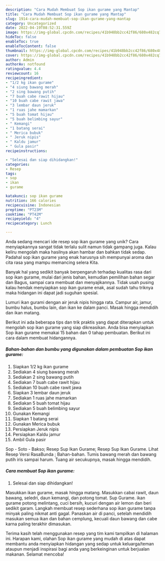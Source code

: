 ```yaml
---
description: "Cara Mudah Membuat Sop ikan gurame yang Mantap"
title: "Cara Mudah Membuat Sop ikan gurame yang Mantap"
slug: 1914-cara-mudah-membuat-sop-ikan-gurame-yang-mantap
category: Uncategorized
date: 2022-04-19T08:52:31.559Z
image: https://img-global.cpcdn.com/recipes/41b948bb2cc42f86/680x482cq70/sop-ikan-gurame-foto-resep-utama.jpg
hideToc: false
enableToc: true
enableTocContent: false
thumbnail: https://img-global.cpcdn.com/recipes/41b948bb2cc42f86/680x482cq70/sop-ikan-gurame-foto-resep-utama.jpg
cover: https://img-global.cpcdn.com/recipes/41b948bb2cc42f86/680x482cq70/sop-ikan-gurame-foto-resep-utama.jpg
author: Admin
authorAv: notfound
ratingvalue: 4.4
reviewcount: 16
recipeingredient:
- "1/2 kg ikan gurame"
- "4 siung bawang merah"
- "2 sing bawang putih"
- "7 buah cabe rawit hijau"
- "10 buah cabe rawit jawa"
- "3 lembar daun jeruk"
- "1 ruas jahe mamarkan"
- "5 buah tomat hijau"
- "5 buah belimbing sayur"
- " Kemangi"
- "1 batang serai"
- " Merica bubuk"
- " Jeruk nipis"
- " Kaldu jamur"
- " Gula pasir"
recipeinstructions:

- "Selesai dan siap dihidangkan!"
categories:
- Resep
tags:
- sop
- ikan
- gurame

katakunci: sop ikan gurame 
nutrition: 166 calories
recipecuisine: Indonesian
preptime: "PT23M"
cooktime: "PT42M"
recipeyield: "4"
recipecategory: Lunch

---
```





Anda sedang mencari ide resep sop ikan gurame yang unik? Cara menyiapkannya sangat tidak terlalu sulit namun tidak gampang juga. Kalau keliru mengolah maka hasilnya akan hambar dan bahkan tidak sedap. Padahal sop ikan gurame yang enak harusnya sih mempunyai aroma dan cita rasa yang mampu memancing selera Kita.





Banyak hal yang sedikit banyak berpengaruh terhadap kualitas rasa dari sop ikan gurame, mulai dari jenis bahan, kemudian pemilihan bahan segar dan Bagus, sampai cara membuat dan menyajikannya. Tidak usah pusing kalau hendak menyiapkan sop ikan gurame enak,      asal sudah tahu triknya maka hidangan ini dapat jadi suguhan spesial.














Lumuri ikan gurami dengan air jeruk nipis hingga rata. Campur air, jamur, bumbu halus, bumbu lain, dan ikan ke dalam panci. Masak hingga mendidih dan ikan matang.






Berikut ini ada beberapa tips dan trik praktis yang dapat diterapkan untuk mengolah sop ikan gurame yang siap dikreasikan. Anda bisa menyiapkan Sop ikan gurame memakai 15 bahan dan 0 tahap pembuatan. Berikut ini cara dalam membuat hidangannya.

<!--inarticleads1-->

##### Bahan-bahan dan bumbu yang digunakan dalam pembuatan Sop ikan gurame:

1. Siapkan 1/2 kg ikan gurame
1. Sediakan 4 siung bawang merah
1. Sediakan 2 sing bawang putih
1. Sediakan 7 buah cabe rawit hijau
1. Sediakan 10 buah cabe rawit jawa
1. Siapkan 3 lembar daun jeruk
1. Sediakan 1 ruas jahe mamarkan
1. Sediakan 5 buah tomat hijau
1. Sediakan 5 buah belimbing sayur
1. Gunakan  Kemangi
1. Siapkan 1 batang serai
1. Gunakan  Merica bubuk
1. Persiapkan  Jeruk nipis
1. Persiapkan  Kaldu jamur
1. Ambil  Gula pasir


Sop - Soto - Bakso; Resep Sup Ikan Gurame; Resep Sup Ikan Gurame. Lihat Resep Versi RasaBunda ; Bahan-bahan. Tumis bawang merah dan bawang putih iris sampai harum. Tuang air secukupnya, masak hingga mendidih. 

<!--inarticleads2-->

##### Cara membuat Sop ikan gurame:


1. Selesai dan siap dihidangkan!

Masukkan ikan gurame, masak hingga matang. Masukkan cabai rawit, daun bawang, seledri, daun kemangi, dan potong tomat. Sup Gurame. ikan gurame potong melintang, cuci bersih, kucuri dengan air lemon dan beri sedikit garam. Langkah membuat resep sederhana sop ikan gurame tanpa minyak paling nikmat anti gagal. Panaskan air di panci, setelah mendidih masukan semua ikan dan bahan cemplung, kecuali daun bawang dan cabe karna paling terakhir dimasukan. 

Terima kasih telah menggunakan resep yang tim kami tampilkan di halaman ini. Harapan kami, olahan Sop ikan gurame yang mudah di atas dapat membantu anda menyiapkan hidangan yang sedap untuk keluarga/teman ataupun menjadi inspirasi bagi anda yang berkeinginan untuk berjualan makanan. Selamat mencoba!
